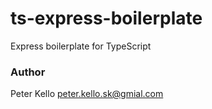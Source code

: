 # ts-express-boilerplate
Express boilerplate for TypeScript

### Author
Peter Kello peter.kello.sk@gmial.com